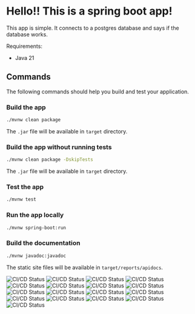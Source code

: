 # Hello!! This is a spring boot app!

This app is simple. It connects to a postgres database and says if the database works.

Requirements:
- Java 21

## Commands
The following commands should help you build and test your application.
### Build the app
```bash
./mvnw clean package
```

The `.jar` file will be available in `target` directory. 

### Build the app without running tests
```bash
./mvnw clean package -DskipTests
```

The `.jar` file will be available in `target` directory.


### Test the app
```bash
./mvnw test
```

### Run the app locally
```bash
./mvnw spring-boot:run
```

### Build the documentation
```bash
./mvnw javadoc:javadoc
```

The static site files will be available in `target/reports/apidocs`.

![CI/CD Status](https://img.shields.io/github/workflow/status/Zaouich123/devops_tp4/CI/CD%20Pipeline?label=CI%2FCD%20Status)
![CI/CD Status](https://img.shields.io/github/workflow/status/Zaouich123/devops_tp4/CI/CD%20Pipeline?label=CI%2FCD%20Status)
![CI/CD Status](https://img.shields.io/github/workflow/status/Zaouich123/devops_tp4/CI/CD%20Pipeline?label=CI%2FCD%20Status)
![CI/CD Status](https://img.shields.io/github/workflow/status/Zaouich123/devops_tp4/CI/CD%20Pipeline?label=CI%2FCD%20Status)
![CI/CD Status](https://img.shields.io/github/workflow/status/Zaouich123/devops_tp4/CI/CD%20Pipeline?label=CI%2FCD%20Status)
![CI/CD Status](https://img.shields.io/github/workflow/status/Zaouich123/devops_tp4/CI/CD%20Pipeline?label=CI%2FCD%20Status)
![CI/CD Status](https://img.shields.io/github/workflow/status/Zaouich123/devops_tp4/CI/CD%20Pipeline?label=CI%2FCD%20Status)
![CI/CD Status](https://img.shields.io/github/workflow/status/Zaouich123/devops_tp4/CI/CD%20Pipeline?label=CI%2FCD%20Status)
![CI/CD Status](https://img.shields.io/github/workflow/status/Zaouich123/devops_tp4/CI/CD%20Pipeline?label=CI%2FCD%20Status)
![CI/CD Status](https://img.shields.io/github/workflow/status/Zaouich123/devops_tp4/CI/CD%20Pipeline?label=CI%2FCD%20Status)
![CI/CD Status](https://img.shields.io/github/workflow/status/Zaouich123/devops_tp4/CI/CD%20Pipeline?label=CI%2FCD%20Status)
![CI/CD Status](https://img.shields.io/github/workflow/status/Zaouich123/devops_tp4/CI/CD%20Pipeline?label=CI%2FCD%20Status)
![CI/CD Status](https://img.shields.io/github/workflow/status/Zaouich123/devops_tp4/CI/CD%20Pipeline?label=CI%2FCD%20Status)
![CI/CD Status](https://img.shields.io/github/workflow/status/Zaouich123/devops_tp4/CI/CD%20Pipeline?label=CI%2FCD%20Status)
![CI/CD Status](https://img.shields.io/github/workflow/status/Zaouich123/devops_tp4/CI/CD%20Pipeline?label=CI%2FCD%20Status)
![CI/CD Status](https://img.shields.io/github/workflow/status/Zaouich123/devops_tp4/CI/CD%20Pipeline?label=CI%2FCD%20Status)
![CI/CD Status](https://img.shields.io/github/workflow/status/Zaouich123/devops_tp4/CI/CD%20Pipeline?label=CI%2FCD%20Status)
